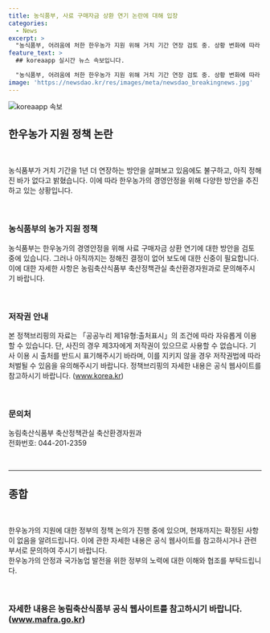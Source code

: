 ```yaml
---
title: 농식품부, 사료 구매자금 상환 연기 논란에 대해 입장
categories:
  - News
excerpt: >
  "농식품부, 어려움에 처한 한우농가 지원 위해 거치 기간 연장 검토 중. 상황 변화에 따라 사료 구매자금 상환 연기 논의 중"
feature_text: >
  ## koreaapp 실시간 뉴스 속보입니다.

  "농식품부, 어려움에 처한 한우농가 지원 위해 거치 기간 연장 검토 중. 상황 변화에 따라 사료 구매자금 상환 연기 논의 중"
image: 'https://newsdao.kr/res/images/meta/newsdao_breakingnews.jpg'
---
```


<p><img src="https://newsdao.kr/res/images/meta/newsdao_breakingnews.jpg" alt="koreaapp 속보" /></p>

<h2 data-ke-size="size26">한우농가 지원 정책 논란</h2>

<p data-ke-size="size16">&nbsp;</p>

<p>농식품부가 거치 기간을 1년 더 연장하는 방안을 살펴보고 있음에도 불구하고, 아직 정해진 바가 없다고 밝혔습니다. 이에 따라 한우농가의 경영안정을 위해 다양한 방안을 추진하고 있는 상황입니다.</p>

<p data-ke-size="size16">&nbsp;</p>

<h3>농식품부의 농가 지원 정책</h3>

<p data-ke-size="size16">농식품부는 한우농가의 경영안정을 위해 사료 구매자금 상환 연기에 대한 방안을 검토 중에 있습니다. 그러나 아직까지는 정해진 결정이 없어 보도에 대한 신중이 필요합니다. 이에 대한 자세한 사항은 농림축산식품부 축산정책관실 축산환경자원과로 문의해주시기 바랍니다.</p>

<p data-ke-size="size16">&nbsp;</p>

<h3>저작권 안내</h3>

<p data-ke-size="size16">본 정책브리핑의 자료는 「공공누리 제1유형:출처표시」의 조건에 따라 자유롭게 이용할 수 있습니다. 단, 사진의 경우 제3자에게 저작권이 있으므로 사용할 수 없습니다. 기사 이용 시 출처를 반드시 표기해주시기 바라며, 이를 지키지 않을 경우 저작권법에 따라 처벌될 수 있음을 유의해주시기 바랍니다. 정책브리핑의 자세한 내용은 공식 웹사이트를 참고하시기 바랍니다. (<a href="https://www.korea.kr">www.korea.kr</a>)</p>

<p data-ke-size="size16">&nbsp;</p>

<h3>문의처</h3>

<p data-ke-size="size16">농림축산식품부 축산정책관실 축산환경자원과<br>전화번호: 044-201-2359</p>

<p data-ke-size="size16">&nbsp;</p>

<hr>

<h2 data-ke-size="size26">종합</h2>

<p data-ke-size="size16">&nbsp;</p>

<p>한우농가의 지원에 대한 정부의 정책 논의가 진행 중에 있으며, 현재까지는 확정된 사항이 없음을 알려드립니다. 이에 관한 자세한 내용은 공식 웹사이트를 참고하시거나 관련 부서로 문의하여 주시기 바랍니다.<br>
한우농가의 안정과 국가농업 발전을 위한 정부의 노력에 대한 이해와 협조를 부탁드립니다.</p>

<p data-ke-size="size16">&nbsp;</p>

<h3>자세한 내용은 농림축산식품부 공식 웹사이트를 참고하시기 바랍니다. (<a href="https://www.mafra.go.kr">www.mafra.go.kr</a>)</h3>

<p data-ke-size="size16">&nbsp;</p>

